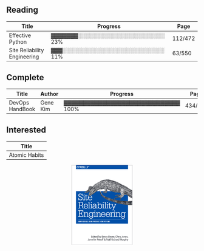 ## Reading
| Title |Progress |Page |
|--|--|--|
| Effective Python |▓▓▓▓▓▓▓░░░░░░░░░░░░░░░░░░░░░░░ 23% |112/472 |
| Site Reliability Engineering |▓▓▓░░░░░░░░░░░░░░░░░░░░░░░░░░░ 11% |63/550 |

## Complete
| Title |Author |Progress |Page |
|--|--|--|--|
| DevOps HandBook |Gene Kim |▓▓▓▓▓▓▓▓▓▓▓▓▓▓▓▓▓▓▓▓▓▓▓▓▓▓▓▓▓▓ 100% |434/434 |

## Interested
| Title |
|--|
| Atomic Habits |

<p align='center'>
<img src='cover_art/site_reliability_engineering.png' alt='Atomic Habits_cover' width='160'>
</p>